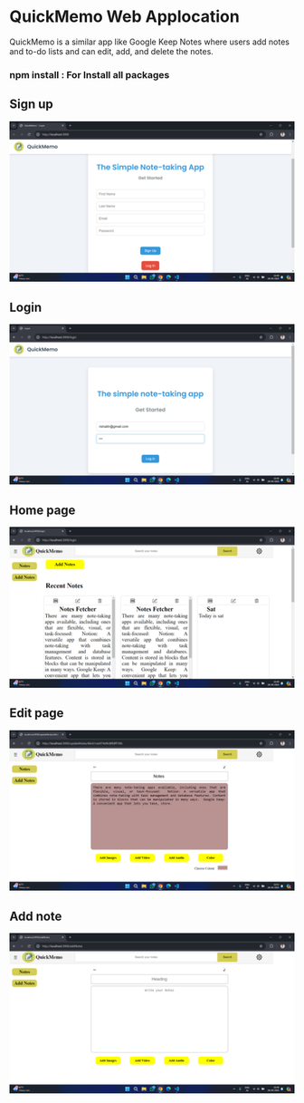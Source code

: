 <h1>QuickMemo Web Applocation </h1>
<p>QuickMemo is a similar app like Google Keep Notes where users add notes and to-do lists and can edit, add, and delete the notes.</p>
<h3>npm install : For Install all packages</h3>
<h2>Sign up</h2>
<img src="https://github.com/Rishabh9559/QuickMemo/blob/main/readme/Signup.png" alt="signup">
<h2>Login</h2>
<img src="https://github.com/Rishabh9559/QuickMemo/blob/main/readme/login.png" alt="login">
<h2>Home page</h2>
<img src="https://github.com/Rishabh9559/QuickMemo/blob/main/readme/home.png" alt="home page">
<h2>Edit page</h2>
<img src="https://github.com/Rishabh9559/QuickMemo/blob/main/readme/edit.png" alt="edit">
<h2>Add note</h2>
<img src="https://github.com/Rishabh9559/QuickMemo/blob/main/readme/addnew.png" alt=add notes">

